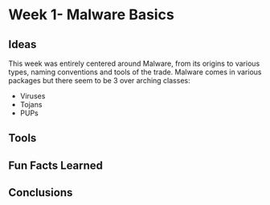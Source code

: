 # Week 1- Malware Basics


## Ideas

This week was entirely centered around Malware, from its origins to various types, naming conventions and tools of the trade. Malware comes in various packages but there seem to be 3 over arching classes:
- Viruses
- Tojans
- PUPs




## Tools

## Fun Facts Learned


## Conclusions
